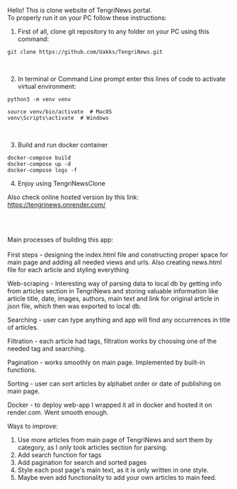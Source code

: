 Hello! This is clone website of TengriNews portal.<br>
To properly run it on your PC follow these instructions:

1. First of all, clone git repository to any folder on your PC using this command:
```
git clone https://github.com/Uakks/TengriNews.git
```
<br>

2. In terminal or Command Line prompt enter this lines of code to activate virtual environment:
```
python3 -m venv venv

source venv/bin/activate  # MacOS
venv\Scripts\activate  # Windows
```
<br>

3. Build and run docker container
```
docker-compose build
docker-compose up -d
docker-compose logs -f
```

4. Enjoy using TengriNewsClone

Also check online hosted version by this link: https://tengrinews.onrender.com/

<br><br>

Main processes of building this app:<br><br>
First steps - designing the index.html file and constructing proper space for main page and adding all needed 
views and urls. Also creating news.html file for each article and styling everything<br>

Web-scraping - Interesting way of parsing data to local db by getting info from articles section in TengriNews and storing valuable 
information like article title, date, images, authors, main text and link for original article in json file,
which then was exported to local db.<br>

Searching - user can type anything and app will find any occurrences in title of articles.<br>

Filtration - each article had tags, filtration works by choosing one of the needed tag and searching.<br>

Pagination - works smoothly on main page. Implemented by built-in functions.<br>

Sorting - user can sort articles by alphabet order or date of publishing on main page.<br>

Docker - to deploy web-app I wrapped it all in docker and hosted it on render.com. Went smooth enough.<br>

Ways to improve:
1. Use more articles from main page of TengriNews and sort them by category, as I only took articles section for parsing.
2. Add search function for tags
3. Add pagination for search and sorted pages
4. Style each post page's main text, as it is only written in one style.
5. Maybe even add functionality to add your own articles to main feed.
